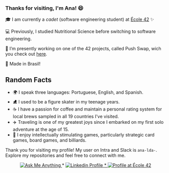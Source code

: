 ### Thanks for visiting, I'm Ana! 😄

🎓 I am currently a _cadet_ (software engineering student) at [École 42](https://www.42sp.org.br/) ✨

💻 Previously, I studied Nutritional Science before switching to software engineering.

🚀 I’m presently working on one of the 42 projects, called Push Swap, wich you check out [here](https://github.com/AnaVolkmann/42_PUSH_SWAP).

🌱 Made in Brasil!

## Random Facts

- 🌍 I speak three languages: Portuguese, English, and Spanish.
- ⛸ I used to be a figure skater in my teenage years.
- ☕ I have a passion for coffee and maintain a personal rating system for local brews sampled in all 19 countries I've visited.
- ✈️ Traveling is one of my greatest joys since I embarked on my first solo adventure at the age of 15.
- 🧩 I enjoy intellectually stimulating games, particularly strategic card games, board games, and billiards.

Thank you for visiting my profile! My user on Intra and Slack is `ana-lda-`. Explore my repositories and feel free to connect with me.

<p align="center">
	<a href="mailto:ana.s.volkmann@gmail.com">
		<img alt="Ask Me Anything" src="https://img.shields.io/badge/-Ask_me_anything-blueviolet?style=flat&logo=Gmail&logoColor=white&link=mailto:amanda_pinha@hotmail.com" />
	</a>
	<span> * </span>
	<a href="https://www.linkedin.com/in/ana-laura-volkmann-a60b782bb/recent-activity/all//">
		<img alt="Linkedin Profile" src="https://img.shields.io/badge/-Linkedin_Profile-0072b1?style=flat&logo=Linkedin&logoColor=white&link=https://www.linkedin.com/in/ana-laura-volkmann-a60b782bb/recent-activity/all//" />
	<span> * </span>
	<a href="https://profile.intra.42.fr/ana-lda-">
  <img alt="Profile at École 42" src="https://img.shields.io/badge/-ana--lda-ff69b4?style=flat&logoColor=white&link=https://profile.intra.42.fr/ana-lda-" />
</a>
</a>
</p>
